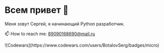 <h1>Всем привет 👋</h1>
Меня зовут Сергей, я начинающий Python разработчик. 




<p>📫  How to reach me: <a href='mailto:89090168690@mail.ru'>89090168690@mail.ru</a></p>
![Codewars](https://www.codewars.com/users/BotalovSerg/badges/micro)



<!--
**BotalovSerg/BotalovSerg** is a ✨ _special_ ✨ repository because its `README.md` (this file) appears on your GitHub profile.

Here are some ideas to get you started:

- 🔭 I’m currently working on ...
- 🌱 I’m currently learning ...
- 👯 I’m looking to collaborate on ...
- 🤔 I’m looking for help with ...
- 💬 Ask me about ...
- 📫 How to reach me: ...
- 😄 Pronouns: ...
- ⚡ Fun fact: ...
-->
